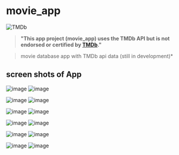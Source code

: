 # movie_app
![TMDb](https://www.themoviedb.org/assets/2/v4/logos/v2/blue_short-8e7b30f73a4020692ccca9c88bafe5dcb6f8a62a4c6bc55cd9ba82bb2cd95f6c.svg)

>**"This app project (movie_app) uses the TMDb API but is not endorsed or certified by [TMDb](https://www.themoviedb.org/)."**

>movie database app with TMDb api data (still in development)*
                  

## screen shots of App

![image](https://user-images.githubusercontent.com/48753714/122710524-24cd1900-d280-11eb-81d2-9c71e1c0aca4.png)    ![image](https://user-images.githubusercontent.com/48753714/122710579-49c18c00-d280-11eb-9f6b-cf7c66789c28.png)  

![image](https://user-images.githubusercontent.com/48753714/122710610-6231a680-d280-11eb-8a15-8b541a8c8117.png)   ![image](https://user-images.githubusercontent.com/48753714/122710803-bf2d5c80-d280-11eb-982e-c0833fe4a504.png)

![image](https://user-images.githubusercontent.com/48753714/122710839-d79d7700-d280-11eb-9853-1bf3abc5305b.png)    ![image](https://user-images.githubusercontent.com/48753714/122710885-eedc6480-d280-11eb-96ab-554e031043df.png)

![image](https://user-images.githubusercontent.com/48753714/122710941-07e51580-d281-11eb-8f66-5e4f41d6a7d3.png)   ![image](https://user-images.githubusercontent.com/48753714/122711040-3a8f0e00-d281-11eb-8c8d-feb9d2d796a3.png)

![image](https://user-images.githubusercontent.com/48753714/122711106-5beffa00-d281-11eb-95ff-d6c15ef76c3b.png)   ![image](https://user-images.githubusercontent.com/48753714/122711208-82159a00-d281-11eb-9549-533dfdf329df.png)

![image](https://user-images.githubusercontent.com/48753714/122711257-9ce80e80-d281-11eb-8314-a12805df1a13.png)  ![image](https://user-images.githubusercontent.com/48753714/122711330-b5f0bf80-d281-11eb-8666-3e81a14d0fd6.png)
